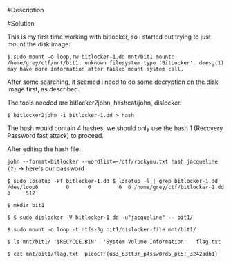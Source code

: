 #Description

#Solution

This is my first time working with bitlocker, so i started out trying to just mount the disk image:

`$ sudo mount -o loop,rw bitlocker-1.dd mnt/bit1
mount: /home/grey/ctf/mnt/bit1: unknown filesystem type 'BitLocker'.
       dmesg(1) may have more information after failed mount system call.`

After some searching, it seemed i need to do some decryption on the disk image first, as described. 

The tools needed are bitlocker2john, hashcat/john, dislocker.

`$ bitlocker2john -i bitlocker-1.dd > hash`

The hash would contain 4 hashes, we should only use the hash $1$ (Recovery Password fast attack) to proceed.

After editing the hash file:

`john --format=bitlocker --wordlist=~/ctf/rockyou.txt hash
jacqueline (?)` -> here's our password

`$ sudo losetup -Pf bitlocker-1.dd
$ losetup -l | grep bitlocker-1.dd 
/dev/loop0         0      0         0  0 /home/grey/ctf/bitlocker-1.dd   0     512`

`$ mkdir bit1`

`$ $ sudo dislocker -V bitlocker-1.dd -u"jacqueline" -- bit1/`

`$ sudo mount -o loop -t ntfs-3g bit1/dislocker-file mnt/bit1/`

`$ ls mnt/bit1/
'$RECYCLE.BIN'  'System Volume Information'   flag.txt`

`$ cat mnt/bit1/flag.txt 
picoCTF{us3_b3tt3r_p4ssw0rd5_pl5!_3242adb1}`

